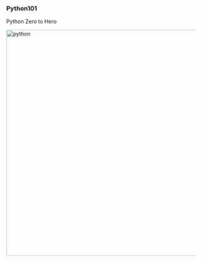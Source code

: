 ### Python101
Python Zero to Hero

<img src="https://media3.giphy.com/media/coxQHKASG60HrHtvkt/giphy.gif" width="600" style="display: block;margin-left: auto;margin-right: auto;" alt ="python">
